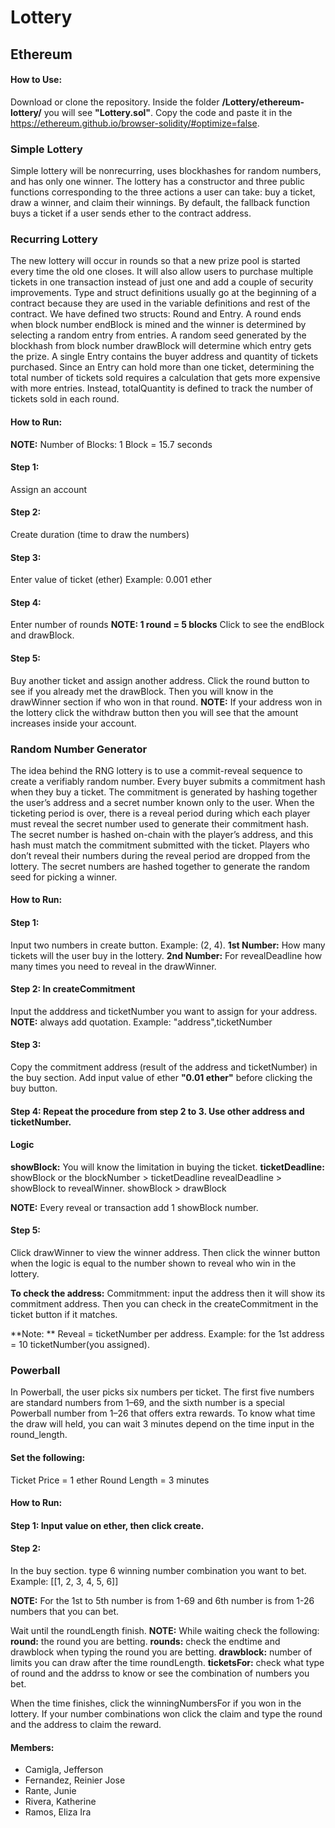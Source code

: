 # Lottery

## Ethereum 


#### How to Use: 
Download or clone the repository. Inside the folder **/Lottery/ethereum-lottery/** you will see **"Lottery.sol"**. Copy the code and paste it in the https://ethereum.github.io/browser-solidity/#optimize=false.


### Simple Lottery
Simple lottery will be nonrecurring, uses blockhashes for random numbers, and has only one winner. The lottery has a constructor and three public functions corresponding to the three actions a user can take: buy a ticket, draw a winner, and claim their winnings. By default, the fallback function buys a ticket if a user sends ether to the contract address.


### Recurring Lottery
The new lottery will occur in rounds so that a new prize pool is started every time the old one closes. It will also allow users to purchase multiple tickets in one transaction instead of just one and add a couple of security improvements. Type and struct definitions usually go at the beginning of a contract because they are used in the variable definitions and rest of the contract. We have defined two structs: Round and Entry. A round ends when block number endBlock is mined and the winner is determined by selecting a random entry from entries. A random seed generated by the blockhash from block number drawBlock will determine which entry gets the prize. A single Entry contains the buyer address and quantity of tickets purchased. Since an Entry can hold more than one ticket, determining the total number of tickets sold requires a calculation that gets more expensive with more entries. Instead, totalQuantity is defined to track the number of tickets sold in each round.


#### How to Run: 
**NOTE:** Number of Blocks: 1 Block = 15.7 seconds
#### Step 1: 
Assign an account

#### Step 2:
Create duration (time to draw the numbers)

#### Step 3:
Enter value of ticket (ether) Example: 0.001 ether

#### Step 4: 
Enter number of rounds **NOTE: 1 round = 5 blocks** Click to see the endBlock and drawBlock.

#### Step 5:
Buy another ticket and assign another address. Click the round button to see if you already met the drawBlock. Then you will know in the drawWinner section if who won in that round. **NOTE:** If your address won in the lottery click the withdraw button then you will see that the amount increases inside your account.


### Random Number Generator
The idea behind the RNG lottery is to use a commit-reveal sequence to create a verifiably random number. Every buyer submits a commitment hash when they buy a ticket. The commitment is generated by hashing together the user’s address and a secret number known only to the user. When the ticketing period is over, there is a reveal period during which each player must reveal the secret number used to generate their commitment hash. The secret number is hashed on-chain with the player’s address, and this hash must match the commitment submitted with the ticket. Players who don’t reveal their numbers during the reveal period are dropped from the lottery. The secret numbers are hashed together to generate the random seed for picking a winner.


#### How to Run:
#### Step 1: 
Input two numbers in create button. Example: (2, 4).
**1st Number:** How many tickets will the user buy in the lottery.
**2nd Number:** For revealDeadline how many times you need to reveal in the drawWinner.

#### Step 2: In createCommitment
Input the adddress and ticketNumber you want to assign for your address.
**NOTE:** always add quotation. Example: "address",ticketNumber 

#### Step 3: 
Copy the commitment address (result of the address and ticketNumber) in the buy section. Add input value of ether **"0.01 ether"** before clicking the buy button.

#### Step 4: Repeat the procedure from step 2 to 3. Use other address and ticketNumber.

#### Logic
**showBlock:** You will know the limitation in buying the ticket.
**ticketDeadline:** showBlock or the blockNumber > ticketDeadline
revealDeadline > showBlock to revealWinner.
showBlock > drawBlock

**NOTE:** Every reveal or transaction add 1 showBlock number.

#### Step 5:
Click drawWinner to view the winner address. Then click the winner button when the logic is equal to the number shown to reveal who win in the lottery.

**To check the address:** 
Commitmment: input the address then it will show its commitment address. Then you can check in the createCommitment in the ticket button if it matches.

**Note: ** Reveal = ticketNumber per address. Example: for the 1st address = 10 ticketNumber(you assigned).




### Powerball
In Powerball, the user picks six numbers per ticket. The first five numbers are standard numbers from 1–69, and the sixth number is a special Powerball number from 1–26 that offers extra rewards. To know what time the draw will held, you can wait 3 minutes depend on the time input in the round_length. 

#### Set the following:
Ticket Price = 1 ether
Round Length = 3 minutes

#### How to Run:

#### Step 1: Input value on ether, then click create.

#### Step 2: 
In the buy section. type 6 winning number combination you want to bet. Example: [[1, 2, 3, 4, 5, 6]]

**NOTE:** For the 1st to 5th number is from 1-69 and 6th number is from 1-26 numbers that you can bet.

Wait until the roundLength finish. **NOTE:** While waiting check the following:
**round:** the round you are betting.
**rounds:** check the endtime and drawblock when typing the round you are betting.
**drawblock:** number of limits you can draw after the time roundLength.
**ticketsFor:** check what type of round and the addrss to know or see the combination of numbers you bet.

When the time finishes, click the winningNumbersFor if you won in the lottery. If your number combinations won click the claim and type the round and the address to claim the reward.


#### Members: 

* Camigla, Jefferson
* Fernandez, Reinier Jose 
* Rante, Junie
* Rivera, Katherine
* Ramos, Eliza Ira 

